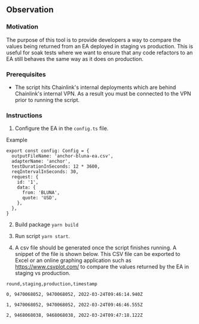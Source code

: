 ## Observation

### Motivation

The purpose of this tool is to provide developers a way to compare the values being returned from an EA deployed in staging vs production.  This is useful
for soak tests where we want to ensure that any code refactors to an EA still behaves the same way as it does on production.

### Prerequisites

 * The script hits Chainlink's internal deployments which are behind Chainlink's internal VPN.  As a result you must be connected to the VPN prior to 
   running the script.

### Instructions

1. Configure the EA in the `config.ts` file.

Example

```
export const config: Config = {
  outputFileName: 'anchor-bluna-ea.csv',
  adapterName: 'anchor',
  testDurationInSeconds: 12 * 3600,
  reqIntervalInSeconds: 30,
  request: {
    id: '1',
    data: {
      from: 'BLUNA',
      quote: 'USD',
    },
  },
}

```

2. Build package `yarn build`

3. Run script `yarn start`.  

4. A csv file should be generated once the script finishes running.  A snippet of the file is shown below.  This CSV file can be exported to Excel or an online 
  graphing application such as https://www.csvplot.com/ to compare the values returned by the EA in staging vs production.

```
round,staging,production,timestamp

0, 9470068052, 9470068052, 2022-03-24T09:46:14.940Z

1, 9470068052, 9470068052, 2022-03-24T09:46:46.555Z

2, 9468068038, 9468068038, 2022-03-24T09:47:18.122Z
```
